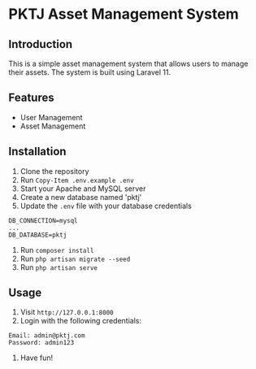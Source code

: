 # PKTJ Asset Management System

## Introduction

This is a simple asset management system that allows users to manage their assets. The system is built using Laravel 11.

## Features

-   User Management
-   Asset Management

## Installation

1. Clone the repository
1. Run `Copy-Item .env.example .env`
1. Start your Apache and MySQL server
1. Create a new database named 'pktj'
1. Update the `.env` file with your database credentials
```env
DB_CONNECTION=mysql
...
DB_DATABASE=pktj
```
1. Run `composer install`
1. Run `php artisan migrate --seed`
1. Run `php artisan serve`

## Usage

1. Visit `http://127.0.0.1:8000`
1. Login with the following credentials:
```env
Email: admin@pktj.com
Password: admin123
```
1. Have fun!
